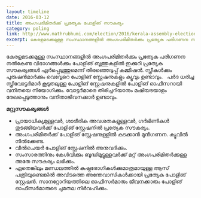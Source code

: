 ```yaml
---
layout: timeline
date: 2016-03-12
title: അംഗപരിമിതര്‍ക്ക് പ്രത്യേക പോളിങ് സൗകര്യം  
category: poling
link: http://www.mathrubhumi.com/election/2016/kerala-assembly-election/general-news/article-malayalam-news-1.922731
excerpt: കേരളമടക്കമുള്ള സംസ്ഥാനങ്ങളില്‍ അംഗപരിമിതര്‍ക്കും പ്രത്യേക പരിഗണന നല്‍കേണ്ട വിഭാഗങ്ങള്‍ക്കും പോളിങ് ബൂത്തുകളില്‍ ഇക്കുറി പ്രത്യേക സൗകര്യങ്ങള്‍ 
---
```


കേരളമടക്കമുള്ള സംസ്ഥാനങ്ങളില്‍ അംഗപരിമിതര്‍ക്കും പ്രത്യേക പരിഗണന നല്‍കേണ്ട വിഭാഗങ്ങള്‍ക്കും പോളിങ് ബൂത്തുകളില്‍ ഇക്കുറി പ്രത്യേക സൗകര്യങ്ങള്‍ ഏര്‍പ്പെടുത്തുമെന്ന് തിരഞ്ഞെടുപ്പ് കമ്മിഷന്‍. സ്ത്രീകള്‍ക്കും പുരുഷന്‍മാര്‍ക്കും വെവ്വേറെ പോളിങ് സ്റ്റേഷനുകളും ക്യൂവും ഉണ്ടാവും.
 
പര്‍ദ ധരിച്ച സ്ത്രീവോട്ടര്‍മാര്‍ കൂടുതലുള്ള പോളിങ് സ്റ്റേഷനുകളില്‍ പോളിങ് ഓഫീസറായി വനിതയെ നിയോഗിക്കും. വോട്ടര്‍മാരെ തിരിച്ചറിയാനും മഷിയടയാളം രേഖപ്പെടുത്താനും വനിതാജീവനക്കാര്‍ ഉണ്ടാവും.

**മറ്റുസൗകര്യങ്ങള്‍**

* പ്രായാധിക്യമുള്ളവര്‍, ശാരീരിക അവശതകളുള്ളവര്‍, ഗര്‍ഭിണികള്‍ തുടങ്ങിയവര്‍ക്ക് പോളിങ് സ്റ്റേഷനില്‍ പ്രത്യേക സൗകര്യം.
* അംഗപരിമിതര്‍ക്ക് പോളിങ് സ്റ്റേഷനുള്ളില്‍ കടക്കാന്‍ മുന്‍ഗണന. ക്യൂവില്‍ നില്‍ക്കേണ്ട. 
* വീല്‍ചെയര്‍ പോളിങ് സ്റ്റേഷനില്‍ അനുവദിക്കും.
* സംസാരത്തിനും കേള്‍വിക്കും ബുദ്ധിമുട്ടുള്ളവര്‍ക്ക് മറ്റ് അംഗപരിമിതര്‍ക്കുള്ള അതേ സൗകര്യം ലഭിക്കും.
* ഏതെങ്കിലും മണ്ഡലത്തില്‍ കുഷ്ഠരോഗികള്‍ക്കുമാത്രമായുള്ള ആസ് പത്രിയുണ്ടെങ്കില്‍ അവിടത്തെ അന്തേവാസികള്‍ക്കായി പ്രത്യേക പോളിങ് സ്റ്റേഷന്‍. സാനറ്റോറിയത്തിലെ ഓഫീസര്‍മാരും ജീവനക്കാരും പോളിങ് ഓഫീസര്‍മാരുടെ ചുമതല നിര്‍വഹിക്കും.
